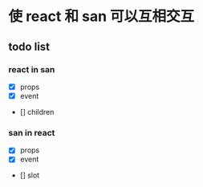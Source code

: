 # 使 react 和 san 可以互相交互

## todo list

### react in san

- [x] props
- [x] event
- [] children

### san in react

- [x] props
- [x] event
- [] slot